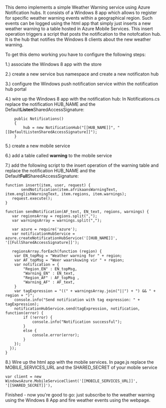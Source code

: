 This demo implements a simple Weather Warning service using Azure Notification hubs. 
It consists of a Windows 8 app which allows to register for specific weather warning events within a geographical region. Such events can be logged using the html app that simply just inserts a new weather warning to a table hosted in Azure Mobile Services. This insert operation triggers a script that posts the notification to the notofcation hub. It is the hub that notifies the Windows 8 clients about the new weather warning.

To get this demo working you have to configure the following steps:


1.) associate the Windows 8 app with the store

2.) create a new service bus namespace and create a new notificaton hub

3.) configure the Windows push notification service within the notification hub portal

4.) wire up the Windows 8 app with the notification hub: In Notifications.cs replace the notification HUB_NAME and the Default**Listen**SharedAccessSignature:
 
        public Notifications()
        {
            hub = new NotificationHub("[[HUB_NAME]]", "[[DefaultListenSharedAccessSignature]]");
        }
5.) create a new mobile service

6.) add a table called **warning** to the mobile service 

7.) add the following script to the insert operation of the warning table and replace the notification HUB_NAME and the Default**Full**SharedAccessSignature:

    function insert(item, user, request) {
           sendNotification(item.afrikaansWarningText, item.englishWarningText, item.regions, item.warnings);
       request.execute();
    }

    function sendNotification(AF_text, EN_text, regions, warnings) {
       var regionsArray = regions.split(",");
       var warningsArray = warnings.split(",");
        
       var azure = require('azure');
       var notificationHubService = azure.createNotificationHubService('[[HUB_NAME]]', '[[FullSharedAccessSignature]]');
   
       regionsArray.forEach(function (region) {
        var EN_topMsg = "Weather warning for " + region;
        var AF_topMsg = "Weer waarskuwing vir " + region;
        var notification = {
            "Region_EN" : EN_topMsg,
            "Warning_EN" : EN_text,
            "Region_AF" : AF_topMsg ,
            "Warning_AF" : AF_text,                
        }
        var tagExpression = "((" + warningsArray.join("||") + ") && " + region + ")";
        console.info("Send notification with tag expression: " + tagExpression);
        notificationHubService.send(tagExpression, notification, function(error) {
            if (!error) {
                console.info("Notification successful");
            } 
            else {
                console.error(error);
            }         
        });
      }); 
    }
8.) Wire up the html app with the mobile services. In page.js replace the MOBILE_SERVICES_URL and the SHARED_SECRET of your mobile service

    var client = new WindowsAzure.MobileServiceClient('[[MOBILE_SERVICES_URL]]', '[[SHARED_SECRET]]'),

Finished - now you're good to go: just subscribe to the weather warning using the Windows 8 App and fire weather events using the webpage.


